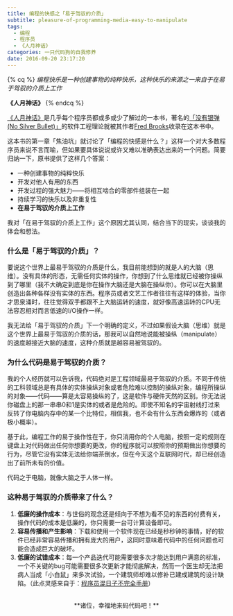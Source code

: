 ```yaml
---
title: 编程的快感之「易于驾驭的介质」
subtitle: pleasure-of-programming-media-easy-to-manipulate
tags:
  - 编程
  - 程序员
  - 《人月神话》
categories: 一只代码狗的自我修养
date: 2016-09-20 23:17:20
---
```

{% cq %} 
_编程快乐是一种创建事物的纯粹快乐，这种快乐的来源之一来自于在易于驾驭的介质上工作_

**《人月神话》**
{% endcq %}

[《人月神话》](https://book.douban.com/subject/1102259/)是几乎每个程序员都或多或少了解过的一本书，著名的[「没有银弹(No Silver Bullet)」](https://en.wikipedia.org/wiki/No_Silver_Bullet)的软件工程理论就被其作者[Fred Brooks](https://en.wikipedia.org/wiki/Fred_Brooks)收录在这本书中。

这本书的第一章「焦油坑」就讨论了「编程的快感是什么？」这样一个对大多数程序员来说不言而喻，但如果要具体说说或许又难以准确表达出来的一个问题。简要归纳一下，原书提供了这样几个答案：
<!-- more -->
- 一种创建事物的纯粹快乐
- 开发对他人有用的东西
- 开发过程的强大魅力——将相互啮合的零部件组装在一起
- 持续学习的快乐以及非重复性
- **在易于驾驭的介质上工作**

我对「在易于驾驭的介质上工作」这个原因尤其认同，结合当下的现实，谈谈我的体会和想法。

### 什么是「易于驾驭的介质」？

要说这个世界上最易于驾驭的介质是什么，我目前能想到的就是人的大脑（思维）。没有具体的形态，无需任何实体的操作，你想到了什么思维就已经被你操纵到了哪里（我不大确定到底是你在操作大脑还是大脑在操纵你）。你可以在大脑里创造出各种各样没有实体的东西。程序员或者文艺工作者往往有这样的体验，当你才思泉涌时，往往觉得双手都跟不上大脑运转的速度，就好像高速运转的CPU无法容忍相对而言低速的I/O操作一样。

我无法给「易于驾驭的介质」下一个明确的定义，不过如果假设大脑（思维）就是这个世界上最易于驾驭的介质的话，那我可以自然地说能被操纵（manipulate）的速度越接近大脑的速度，这种介质就是越容易被驾驭的。

### 为什么代码是易于驾驭的介质？

我的个人经历就可以告诉我，代码绝对是工程领域最易于驾驭的介质。不同于传统的工科领域总是有具体的实体操纵对象或者危险难以控制的操纵对象，编程所操纵的对象——代码——算是太容易操纵的了，这是软件与硬件天然的区别。你无法说你磁盘上的那一串串0和1是实体的或者是危险的。即使不知名的宇宙射线打过来反转了你电脑内存中的某一个比特位，相信我，也不会有什么东西会爆炸的（或者极小概率）。

基于此，编程工作的易于操作性在于，你只消用你的个人电脑，按照一定的规则在键盘上对代码做出任何你想要的更改，你的程序就可以按照你的预期做出你想要的行为，尽管它没有实体无法给你端茶倒水，但在今天这个互联网时代，却已经创造出了前所未有的价值。

代码之于电脑，就像大脑之于人体一样。

### 这种易于驾驭的介质带来了什么？

1. **低廉的操作成本**：与世俗的观念还是倾向于不想为看不见的东西的付费有关，操作代码的成本是低廉的，你只需要一台可计算设备即可。
2. **容易传播和产生影响**：下载和使用一个软件现在已经是秒秒钟的事情，好的软件已经非常容易传播和拥有庞大的用户，这同时意味着代码中的任何问题也可能会造成巨大的破坏。
3. **低廉的试错成本**：每一个产品迭代可能需要很多次才能达到用户满意的标准，一个不关键的bug可能需要很多次更新才能彻底解决，然而一个医生却无法把病人当成「小白鼠」来多次试验，一个建筑师却难以修补已建成建筑的设计缺陷。（此点灵感来自于：[程序员混日子不完全手册](https://zhuanlan.zhihu.com/p/19690214)）

<br />

<center>**诸位，幸福地来码代码吧！**</center>
